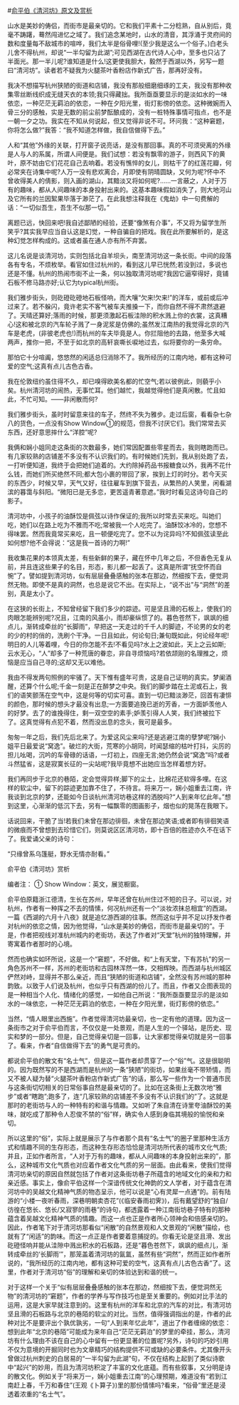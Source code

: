 #[俞平伯《清河坊》原文及赏析](https://www.vrrw.net/wx/9032.html)

山水是美妙的俦侣，而街市是最亲切的。它和我们平素十二分稔熟，自从别后，竟毫不踌躇，蓦然闯进忆之域了。我们追念某地时，山水的清音，其浮涌于灵府间的数和度量每不敌城市的喧哗，我们太半是俗骨哩!(至少我是这么一个俗子。)白老头儿舍不得杭州，却说“一半勾留为此湖”;可见西湖在古代诗人心中，至多也只沾了半面光。那一半儿呢?谁知道是什么!这更使我胆大，毅然于西湖以外，另写一题曰“清河坊”。读者若不疑我为火腿茶叶香粉店作新式广告，那再好没有。

我决不想描写杭州狭陋的街道和店铺，我没有那般细磨细琢的工夫，我没有那种收集零丝断线织成无缝天衣的本领;我只得藏拙。我所亟亟要显示的是淡如水的一味依恋，一种茫茫无羁泊的依恋，一种在夕阳光里，街灯影傍的依恋。这种微婉而入骨三分的感触，实是无数的前尘前梦酝酿成的，没有一桩特殊事情可指点，也不是一朝一夕之功。我实在不知从何说起，但又觉得非说不可。环问我：“这种窘题，你将怎么做?”我答：“我不知道怎样做，我自信做得下去。”

人和“其他”外缘的关联，打开窗子说亮话，是没有那回事。真的不可须臾离的外缘是人与人的系属，所谓人间便是。我们试想：若没有飘零的游子，则西风下的黄叶，原不妨由它们花花自己去响着。若没有憔悴的女儿，则枯干了的红莲花瓣，何必常夹在诗集中呢?人万一没有悲欢离合，月即使有阴晴圆缺，又何为呢?怀中不曾收得美人的倩影，则入画的湖山，其黯淡又将如何呢?……一言蔽之，人对于万有的趣味，都从人间趣味的本身投射出来的。这基本趣味假如消失了，则大地河山及它所有的兰因絮果毕落于渺茫了。在此我想注释我在《鬼劫》中一句费解的话：“一切似吾生，吾生不似那一切。”



离题已远，快回来吧!我自述鄙陋的经验，还要“像煞有介事”，不又将为留学生所笑乎?其实我早应当自认这是幻觉，一种自骗自的把戏。我在此所要解析的，是这种幻觉怎样构成的。这或者虽在通人亦有所不弃罢。

这儿名说是谈清河坊，实则包括北自羊坝头，南至清河坊这一条长街。中间的段落各有专名，不烦枚举。看官如住过杭州的，看到这儿早已恍然;若没到过，多说也还是不懂。杭州的热闹市街不止一条，何以独取清河坊呢?我因它逼窄得好，竟铺石板不修马路亦好;认它为typical杭州街。

我们雅步街头，则矻磴矻磴地石板怪响，而大嚷“欠来!欠来!”的洋车，或前或后冲过来了。若不躲闪，竟许老实不客气被车夫推搡一下，而你自然不得不肃然退避了。天晴还算好;落雨的时候，那更须激起石板洼隙的积水溅上你的衣裳，这真糟心!这和被北京的汽车轮子溅了一身泥浆是仿佛的;虽然发江南热的我觉得北京的汽车是老虎，(非彼老虎也!)而杭州的车夫毕竟是人。你拦阻他的去路，他至多大喊两声，推你一把，不至于如北京的高轩哀嘶长唳地过去，似将要你的一条穷命。

那怕它十分喧阗，悠悠然的闲适总归消除不了。我所经历的江南内地，都有这种可爱的空气;这真有点儿古色古香。

我在伦敦纽约虽住得不久，却已嗅得欧美名都的忙空气;若以彼例此，则藐乎小矣。杭州清河坊的闹热，无事忙耳。他们越忙，我越觉得他们是真闲散。忙且如此，不忙可知。——非闲散而何?

我们雅步街头，虽时时留意来往的车子，然终不失为雅步。走过后窗，看看杂七杂八的货色，一点没有Show Window①的规范，但我不讨厌它们。我们常常去买东西，还好意思摔什么“洋腔”呢?

我俩和娴小姐同走这条街的次数最多，她们常因配置些零星而去，我则瞎跑而已。有几家较熟的店铺差不多没有不认识我们的。有时候她们先到，我从别处跑了去，一打听便知道，我终于会把她们追着的。大约除掉药品书报糖食以外，我再不花什么钱，而她们所买绝然不同;都大包小裹的带回了家，挨到上灯的时分。若今天买的东西少，时候又早，天气又好，往往雇车到旗下营去，从繁热的人笑里，闲看湖滨的暮霭与斜阳。“微阳已是无多恋，更苦遥青著意遮。”我时时看见这诗句自己的影子。

清河坊中，小孩子的油酥饺是佩弦以诗作保证的;我所以时常去买来吃。叫她们吃，她们以在路上吃为不雅而不吃;常被我一个人吃完了。油酥饺冰冷的，您想不得味罢。然而我竟常买来吃，且一顿便吃完了。您不以为诧异吗?不知佩弦读至此如何想?他不会得说：“这是我一首诗的力啊!”

我收集花果的本领真太差，有些新鲜的果子，藏在怀中几年之后，不但香色无复从前，并且连这些果子的名目，形态，影儿都一起丢了。这真是所谓“抚空怀而自惋”了。譬如提到清河坊，似有层层叠叠感触的张本在那边，然细按下去，便觉洞然无物。即使不是真的洞然，也总是说它不出。在实际上，“说不出”与“洞然”的差别，真是太小了。

在这狭的长街上，不知曾经留下我们多少的踪迹。可是坚且滑的石板上，使我们的肉眼怎能辨别呢?况且，江南的风虽小，雨却豪纵惯了的。暮色苍然下，飒飒的细点儿，渐转成牵丝的“长脚雨”，早把这一天走过的千千人的脚迹，不论男的女的老的少的村的俏的，洗刷个干净。一日且如此，何论旬日;兼旬既如此，何论经年呢!明日的人儿等着哩，今日的你怎能不去!不看见吗?水上之波如此，天上之云如斯;云水无心，“人”却多了一种荒唐的眷恋，非自寻烦恼吗?若依颉刚的名理推之，烦恼是应当自己寻的;这却又无以难他。

我由不得发两句照例的牢骚了。天下惟有盛年可贵，这是自己证明的真实。梦阑酒醒，还算个什么呢;千金一刻是正在醉梦之中央。我们的脚步踏在土泥或石上，我们的语笑颤荡在空气中，这是何等的切实可喜。直到一切已黯淡渺茫，回首有凄悱的颜色，那时候的想头才最没有出息;一方面要追挽已逝的芳香，一方面妒羡他人的好梦。去了的谁挽得住，剩一双空空的素手;妒羡引得人人笑，我们终被拉下了。这真觉得有点犯不着，然而没出息的念头，我可是最多。

匆匆一年之后，我们先后北来了。为爱这风尘来吗?还是逃避江南的孽梦呢?娴小姐平日最爱说“窝逸”。破烂的大街，荒寒的小胡同，时闻瑟缩的枯叶打抖，尖厉的担儿吆喝，沉吟的车骨碌的话语，一灯初上，四座无言;她仍然会说“窝逸”吗?或者斗然猛省，这是寂寞长征的一尖站呢?我毕竟想不出她应当怎样着想方好。

我们再同步于北京的巷陌，定会觉得异样;脚下的尘土，比棉花还软得多哩。在这样的软尘中，留下的踪迹更加靠不住了，不待言。将来万一，娴小姐重去江南，许我谈到北京的梦，还能如今日谈杭州清河坊巷这样的洒脱吗?“人到来年忆此年。”想到这里，心渐渐的低沉下去，另有一幅飘零的图画影子，烟也似的晃荡在我眼下。

话说回来，干脆了当!若我们未曾在那边徘徊，未曾在那边笑语;或者即有徘徊笑语的微痕而不曾想到去珍惜它们，则莫说区区清河坊，即十百倍的胜迹亦久不在话下了。我爱诵父亲的诗句：

“只缘曾系乌篷艇，野水无情亦耐看。”

俞平伯《清河坊》赏析

编者注： ① Show Window：英文，展览橱窗。

俞平伯原籍浙江德清，生长在苏州，早年还曾在杭州住过不短的日子。可以说，对杭州，作者有一种挥之不去的情愫，何况杭州还有一个“淡妆浓抹总相宜”的西湖。一篇《西湖的六月十八夜》就是追忆游西湖的往事。然而这似乎并不足以抒发作者对杭州的依恋之情，因为他觉得，“山水是美妙的俦侣，而街市是最亲切的”。于是，作者把视线对准杭州城内的老街坊，表达了作者对“天堂”杭州的独特理解，并寄寓着作者那时的心境。

然而也确实如环所说，这是一个“窘题”，不好做。和“上有天堂，下有苏杭”的另一角色苏州不一样，苏州的老街坊和古园林浑然一体，交相辉映。而西湖与杭州城区俨然对峙，显得并不那么亲近，而且“狭陋的街道和店铺”，全然没有苏州城的那种韵致。以致于人们说及杭州，也似乎只有西湖的份儿了。而且，作者又企图表现的是一种相当个人化、情绪化的感觉，一如他自己所说：“我所亟亟要显示的是淡如水的一味依恋，一种茫茫无羁泊的依恋，一种在夕阳光里，街灯影傍的依恋。”

当然，“情人眼里出西施”。作者觉得清河坊最亲切，也一定有他的道理。因为这一条街市之对于俞平伯而言，不仅仅是一处景观，而是人生的一个驿站，是历史、现实和梦的一部分。但是，自己觉得亲切是一回事，让大家都觉得亲切就是另一回事了。看来，作者“自信做得下去”的勇气是可贵的。

都说俞平伯的散文有“名士气”，但是这一篇作者却贯穿了一个“俗”气。这是很聪明的。因为既然写的不是西湖而是杭州的一条“狭陋”的街坊，如果丝毫不带矫情，而又不被人疑为替“火腿茶叶香粉店作新式广告”的话，那么写一些作为一个普通市民与这条街切切相关的日常俗事自然是最亲切的了。比如在这条街上无数次地“雅步”或者“瞎跑”;跑多了，连“几家较熟的店铺差不多没有不认识我们的”了。这就是那时的老街坊与人的一种特有的和谐与情趣。又如听了朱自清在诗里夸油酥饺的美味，就吃成了那种令人忍俊不禁的“俗”样，确实令人感到身临其境般的愉悦和亲切。

所以这里的“俗”，实际上就是展示了与作者那个具有“名士气”的圈子里那种生活方式和情趣不同的生存形态，而这种生存形态恰恰是清河坊所代表的城市文化气质;并且，正如作者所言，“人对于万有的趣味，都从人间趣味的本身投射出来的”，那么，这种城市文化气质也对应着作者文化气质的另一层面。由此看来，使我们觉得清河坊亲切的原因自然就包括了作者对这条街坊巷子所蕴含的地域文化的亲和力和亲近感。事实上，像俞平伯这样一个深谙传统文化神韵的文人学者，对于蕴含在清河坊中的吴越文化精神气质的物态呈示，他可以说是“心有灵犀一点通”的。前有陆游的“小楼一夜听春雨，深巷明朝卖杏花”(《临安春雨初霁》)，后有戴望舒的“独自/彷徨在悠长、悠长/又寂寥的雨巷”的诗句，都透露着一种江南街坊巷子特有的那种蕴含着吴越文化精神气质的情趣。而这一点也正是作者所心领神会和倍感亲切的。因此，作者笔下对于清河坊那看似“闲散”的自然景观和人文景观的“闲散”描绘，也就有了“闲适”的韵味。而这一点正是作者要着意捕捉的。你看无论是坚且滑、发出矻磴怪响并能从洼隙中溅出积水的石板路，还是“暮色苍然下，飒飒的细点儿，渐转成牵丝的‘长脚雨’”，那笼盖着清河坊的氤氲，虽然有些“洞然”，然而正如作者所说的，“我所经历的江南内地，都有这种可爱的空气，这真有点儿古色古香”了。这里，作者对于清河坊“俗”的理解和亲切的体验达到和谐的统一。

对于这样一个关于“似有层层叠叠感触的张本在那边，然细按下去，便觉洞然无物”的清河坊的“窘题”，作者的学养与写作技巧也是至关重要的。例如对比手法的运用，这是大家早就注意到的。这里有杭州的洋车和北京的汽车的对比，有清河坊坚且滑的石板路与北京的巷陌的软尘的对比。当然，值得强调指出的是，作者的此种对比不是要评出个孰优孰劣，一句“人到来年忆此年”，道出了作者缠绵的依恋：想到此年“北京的巷陌”可能成为来年自己“茫茫无羁泊”的梦里的牵挂，那么，清河坊有什么理由不该在自己的心中留有一份更显著的位置呢?另外，诗句的巧妙引用不仅为意境的开掘同时也为文章精巧的结构提供不可或缺的必要条件。尤其像开头曾做过杭州刺史的白居易的“一半勾留为此湖”句，不仅在结构上起到了类似诗歌中“起兴”的妙用，而且为清河坊积淀了丰富的文化底蕴。而有些叙事，又分明是诗的散文化。例如关于“将来万一，娴小姐重去江南”的心理预期，难道没有“若到江南赶上春，千万和春住”(王观《卜算子》)里的那份情愫吗?看来，“俗骨”里还是浸透着浓重的“名士气”。


